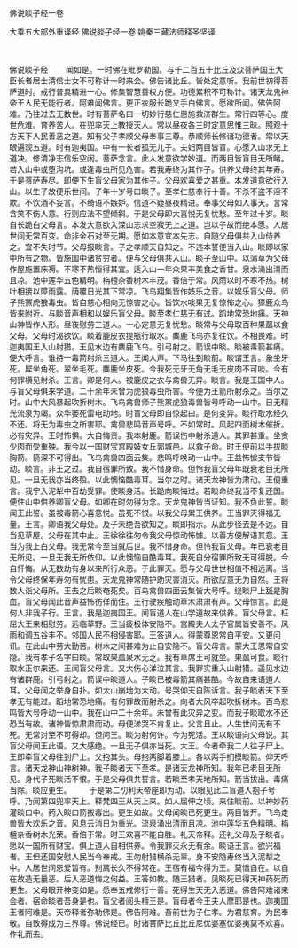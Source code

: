 佛说睒子经一卷


大乘五大部外重译经
佛说睒子经一卷
姚秦三藏法师释圣坚译


　　

佛说睒子经
　　闻如是。一时佛在毗罗勒国。与千二百五十比丘及众菩萨国王大臣长者居士清信士女不可称计一时来会。佛告诸比丘。皆处定意听。我前世初得菩萨道时。戒行普具精进一心。修集智慧善权方便。功德累积不可称计。诸天龙鬼神帝王人民无能行者。阿难闻佛言。更正衣服长跪叉手白佛言。愿欲所闻。佛告阿难。乃往过去无数世。时有菩萨名曰一切妙行慈仁惠施救济群生。常行四等心。度世危难。育养苦人。在兜率天上教授天人。常以昼夜各三时定意思惟三昧。照观十方天下人民善恶之道。知有父子孝顺父母奉事三尊。恭顺师长修诸功德者。常以天眼遍观五道。时有迦夷国。中有一长者孤无儿子。夫妇两目皆盲。心愿入山求无上道决。修清净志信乐空闲。菩萨念言。此人发意欲学妙道。而两目皆盲目无所睹。若入山中或堕沟坑。或逢毒虫所见危害。若我寿终为其作子。供养父母终其年寿。于是菩萨寿尽。即便下生盲父母家为其作子。父母欢喜爱之甚重。本发道意欲行入山。以生子故便乐世间。子年十岁号曰睒子。至孝仁慈奉行十善。不杀不盗不淫不欺。不饮酒不妄言。不绮语不嫉妒。信道不疑昼夜精进。奉事父母如人事天。言常含笑不伤人意。行则应法不望倾斜。于是父母即大喜悦无复忧愁。至年过十岁。睒自长跪白父母言。本发大意欲入深山志求空寂无上之道。岂以子故而绝本愿。人居世间无常百变。命非金石对至无期。愿如本意宜本先志。自随父母俱共入山侍养之。宜不失时节。父母报睒言。子之孝顺天自知之。不违本誓便当入山。睒即以家中所有之物。皆施国中诸贫穷者。便与父母俱共入山。睒子至山中。以蒲草为父母作屋施置床褥。不寒不热恒得其宜。适入山一年众果丰美食之香甘。泉水涌出清而且凉。池中莲华五色精明。栴檀杂香树木丰茂。香倍于常。风雨以时不寒不热。树叶相接以障雨露。荫覆日光其下常凉。飞鸟翔集皆作妓乐之音。以娱乐盲父母。师子熊罴虎狼毒虫。皆自慈心相向无惊害之心。皆饮水啖果无复惊怖之心。獐鹿众鸟皆来附近。与睒音声相和以娱乐盲父母。睒至孝仁慈无有过。蹈地常恐地痛。天神山神皆作人形。昼夜慰劳三道人。一心定意无复忧愁。睒常与父母取百种果蓏以食父母。父母时渴欲饮。睒着鹿皮衣提瓶行取水。麋鹿飞鸟亦复往饮。不相畏难。时迦夷国王入山射猎。王见水边有麋鹿飞鸟。引弓射之。箭误中睒。睒被毒箭甚痛。便大呼言。谁持一毒箭射杀三道人。王闻人声。下马往到睒前。睒谓王言。象坐牙死。犀坐角死。翠坐毛死。麋鹿坐皮死。今我死无牙无角无毛无皮肉不可啖。今有何罪横见射杀。王言。卿是何人。被鹿皮之衣与禽兽无异。睒言。我是王国中人。与盲父母俱来学道。二十余年未曾为虎狼毒虫所害。今便为王箭所射杀之。当尔之时。山中大风暴起吹折树木。飞鸟禽兽师子熊罴虎狼毒兽皆号呼动一山中。日无精光流泉为竭。众华萎死雷电动地。时盲父母即自惊起曰。是何变异。睒行取水经久不还。将无为毒虫之所害耶。禽兽悲鸣音声号呼。不如常时。风起四面树木催折。必有灾异。王时怖惧。大自悔责。我本射鹿。箭误伤中射杀道人。其罪甚重。坐贪少肉而受重殃。我今以一国财宝宫殿妓女丘郭城邑。以救子命。时王便前以手拔睒胸箭。箭深不可得出。飞鸟禽兽四面云集。悲鸣呼唤动一山中。王益怖懅支节皆动。睒言。非王之过。我自宿罪所致。我不惜身命。但怜我盲父母年既衰老目无所见。一旦无我亦当终殁。以此懊恼酷毒耳。当尔之时。诸天龙神皆为肃动。王便重言。我宁入泥犁中百劫受罪。使睒身活。长跪向睒悔过。若睒命终我当不复还国。便住山中供养卿盲父母。如卿在时勿得为念。天龙鬼神皆当证知。我不负此誓。睒闻王此誓。虽被毒箭心喜意悦。虽死不恨。以我父母累王供养。王当罪灭得福无量。王言。卿语我父母处。及子未绝吾欲知之。睒即指示。从此步径去是不远。自当见草屋。父母在其中止。王徐徐往勿令我父母惊动怖懅。以善方便解语其意。王当为我上白父母。我无常今至当就后世。我不惜身命。但怜我盲父母。年已衰老目无所见。一旦无我无所依仰。以此懊恼自酷毒耳。我死自分宿罪所致无可得脱。今自忏悔。从无数劫有身以来所行众恶。于此罪灭。愿与父母世世相值不相远离。当令父母终保年寿勿有忧患。天龙鬼神常随护助灾害消灭。所欲应意无为自然。王将数人诣父母所。王去之后睒奄死矣。百鸟禽兽四面云集皆大号呼。绕睒尸上舐是胸血。盲父母闻此音声益怖彷徉而住。王行驶疾触动草木肃肃有声。父母惊言。此是何人非我子行。王言。我是迦夷国王。闻盲道人在山学道故来供养。盲父母言。枉屈大王来相慰劳。远临草野。王当疲极体安隐不。宫殿夫人太子官属皆安善不。风雨和调五谷丰不。邻国人民不相侵害耶。王答道人。得蒙尊恩常自平安。又更问讯。在此山中劳大勤苦。树木之间甚难为止自安隐不。盲父母言。蒙大王恩常自安隐。我有孝子名字曰睒。常取果蓏泉水无乏。我有草席王可就坐。果蓏可食。睒行取水正尔来还。王闻盲父母言。又大伤心涕泣其言。我罪实重入山射猎。遥见水边有诸群鹿。引弓射之。箭误中睒道人。子睒已被毒箭其痛甚酷。今故自来语道人耳。父母闻之举身自扑。如太山崩地为大动。号哭仰天自陈诉言。我子睒者天下至孝无有能过。蹈地常恐地痛。有何罪故而射杀之。向者大风卒起吹折树木。百鸟悲鸣皆大号呼动一山中。我在山中二十余年。未曾有此灾异之变。而我子睒取水不还恐当有故。诸神皆惊肃肃而动。母便涕哭不肯复止。父言且止。人生世间无有不死。无常对至不可得却。但问王。睒为射何许。今为死活。王以睒语向父母说。其盲父母闻王此语。又大感绝。一旦无子俱亦当死。大王。今者牵我二人往子尸上。王即牵盲父母往到尸上。父抱其头。母抱两脚着膝上。各以两手扪摸睒箭。仰天呼言。诸天龙神山神树神。我子睒者天下至孝。是诸天龙神所知。我年已老目无所见。身代子死睒活不恨。于是父母俱共誓言。若睒至孝天地所知。箭当拔出。毒痛当除。睒应更生。
　　于是第二忉利天帝座即为动。以眼见此二盲道人抱子号呼。乃闻第四兜率天上。释梵四王从天上来。如人屈伸之顷。来住睒前。以神妙药灌睒口中。药入睒口箭拔毒出。更生如故。父母闻睒已死更生。两目皆开。飞鸟走兽皆大欢乐之音。风息云消日为重光。流泉涌出清而且凉。池中莲华五色精明。栴檀杂香树木光荣。香倍于常。时王欢喜不能自胜。礼天帝释。还礼父母及子睒者。愿以一国所有财宝。俱上道人自相供养。令我罪灭永无有余。睒语王言。欲兴福者。王但还国安慰人民当令奉戒。王勿射猎横杀无辜。身不安隐寿终当入泥犁之中。人居世间恩爱暂有。别离长久不得常在。王宿有福今得为王。莫憍自在。以自在故造无量恶。后入恶道悔之何益。王答如教。随王猎者。见睒死已得天神药死而更生。父母眼开神变如是。悉奉五戒修行十善。死得生天无入恶道。佛告阿难诸来会者。宿命睒者吾身是也。盲父者阅头檀王是。盲母者今王夫人摩耶是也。迦夷国王者阿难是。天帝释者弥勒佛是。佛告阿难。吾前世为子仁孝。为君慈育。为民奉敬。自致得成为三界尊。佛说经已。时诸菩萨比丘比丘尼优婆塞优婆夷莫不欢喜。作礼而去。


